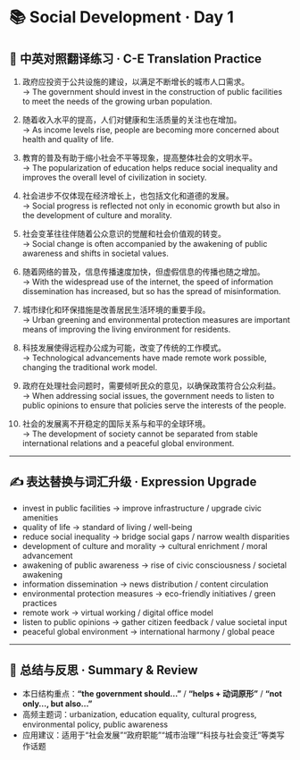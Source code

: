 # 📚 Social Development · Day 1

## 📖 中英对照翻译练习 · C-E Translation Practice

1. 政府应投资于公共设施的建设，以满足不断增长的城市人口需求。  
   → The government should invest in the construction of public facilities to meet the needs of the growing urban population.

2. 随着收入水平的提高，人们对健康和生活质量的关注也在增加。  
   → As income levels rise, people are becoming more concerned about health and quality of life.

3. 教育的普及有助于缩小社会不平等现象，提高整体社会的文明水平。  
   → The popularization of education helps reduce social inequality and improves the overall level of civilization in society.

4. 社会进步不仅体现在经济增长上，也包括文化和道德的发展。  
   → Social progress is reflected not only in economic growth but also in the development of culture and morality.

5. 社会变革往往伴随着公众意识的觉醒和社会价值观的转变。  
   → Social change is often accompanied by the awakening of public awareness and shifts in societal values.

6. 随着网络的普及，信息传播速度加快，但虚假信息的传播也随之增加。  
   → With the widespread use of the internet, the speed of information dissemination has increased, but so has the spread of misinformation.

7. 城市绿化和环保措施是改善居民生活环境的重要手段。  
   → Urban greening and environmental protection measures are important means of improving the living environment for residents.

8. 科技发展使得远程办公成为可能，改变了传统的工作模式。  
   → Technological advancements have made remote work possible, changing the traditional work model.

9. 政府在处理社会问题时，需要倾听民众的意见，以确保政策符合公众利益。  
   → When addressing social issues, the government needs to listen to public opinions to ensure that policies serve the interests of the people.

10. 社会的发展离不开稳定的国际关系与和平的全球环境。  
    → The development of society cannot be separated from stable international relations and a peaceful global environment.

---

## ✍️ 表达替换与词汇升级 · Expression Upgrade

- invest in public facilities → improve infrastructure / upgrade civic amenities  
- quality of life → standard of living / well-being  
- reduce social inequality → bridge social gaps / narrow wealth disparities  
- development of culture and morality → cultural enrichment / moral advancement  
- awakening of public awareness → rise of civic consciousness / societal awakening  
- information dissemination → news distribution / content circulation  
- environmental protection measures → eco-friendly initiatives / green practices  
- remote work → virtual working / digital office model  
- listen to public opinions → gather citizen feedback / value societal input  
- peaceful global environment → international harmony / global peace

---

## 🧠 总结与反思 · Summary & Review

- 本日结构重点：**“the government should…”** / **“helps + 动词原形”** / **“not only…, but also…”**  
- 高频主题词：urbanization, education equality, cultural progress, environmental policy, public awareness  
- 应用建议：适用于“社会发展”“政府职能”“城市治理”“科技与社会变迁”等类写作话题
